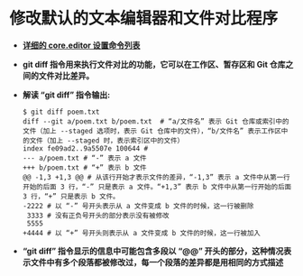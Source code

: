 # 修改默认的文本编辑器和文件对比程序

- **[详细的 core.editor 设置命令列表](https://git-scm.com/book/en/v2/Appendix-C%3A-Git-Commands-Setup-and-Config)**

- **git diff 指令用来执行文件对比的功能，它可以在工作区、暂存区和 Git 仓库之间的文件对比差异。**

- **解读 “git diff” 指令输出:**

    ```
    $ git diff poem.txt
    diff --git a/poem.txt b/poem.txt  # “a/文件名” 表示 Git 仓库或索引中的文件（加上 --staged 选项时，表示 Git 仓库中的文件），“b/文件名” 表示工作区中的文件（加上 --staged 时，表示索引区中的文件）
    index fe09ad2..9a5507e 100644 # 
    --- a/poem.txt # “-” 表示 a 文件
    +++ b/poem.txt # “+” 表示 b 文件
    @@ -1,3 +1,3 @@ # 从该行开始才表示文件的差异，“-1,3” 表示 a 文件中从第一行开始的后面 3 行，“-” 只是表示 a 文件。“+1,3” 表示 b 文件中从第一行开始的后面 3 行，“+” 只是表示 b 文件。
    -2222 # 以 “-” 号开头表示从 a 文件变成 b 文件的时候，这一行被删除
     3333 # 没有正负号开头的部分表示没有被修改
     5555
    +4444 # 以 “+” 号开头则表示从 a 文件变成 b 文件的时候，这一行被加入
    ```
    
- **“git diff” 指令显示的信息中可能包含多段以 “@@” 开头的部分，这种情况表示文件中有多个段落都被修改过，每一个段落的差异都是用相同的方式描述**
